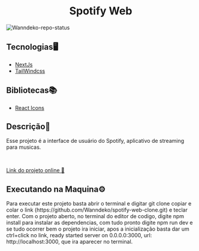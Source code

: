 <h1 align=center>Spotify Web</h1>

![Wanndeko-repo-status](https://img.shields.io/badge/Status-Finished-lightgrey?style=for-the-badge&logo=headspace&logoColor=green&color=lightgrey)


<h2>Tecnologias🖥️</h2>
<ul>
<li><a href=https://nextjs.org/docs>NextJs</a></li>
<li><a href=https://tailwindcss.com/docs/installation/>TailWindcss</a></li>
</ul>

<h2>Bibliotecas📚</h2>
<ul>
<li><a href=https://react-icons.github.io/react-icons/search>React Icons</a></li>
</ul>

<h2>Descrição📃</h2>
<p>Esse projeto é a interface de usuário do Spotify, aplicativo de streaming para musicas.</p><br>

<a href=https://spotify-web-clone-snowy.vercel.app/ target="blank">Link do projeto online 🚀 </a>

<h2>Executando na Maquina⚙️</h2>
<p>Para executar este projeto basta abrir o terminal e digitar git clone copiar e colar o link (https://github.com/Wanndeko/spotify-web-clone.git) e teclar enter. Com o projeto aberto, no terminal do editor de codigo, digite npm install para instalar as dependencias, com tudo pronto digite npm run dev e se tudo ocorrer bem o projeto ira iniciar, apos a inicialização basta dar um ctrl+click no link, ready started server on 0.0.0.0:3000, url: http://localhost:3000, que ira aparecer no terminal.</p>
